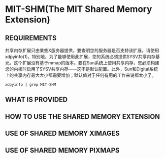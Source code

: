 # MIT-SHM(The MIT Shared Memory Extension)

## REQUIREMENTS

共享内存扩展只由某些X服务器提供。要查明您的服务器是否支持该扩展，请使用xdpyinfo(1)。特别地，为了能够使用此扩展，您的系统必须提供SYSV共享内存基元。这个扩展没有基于mmap的版本。要在Sun系统上使用共享内存，您必须构建您的内核时启用了SYSV共享内存——这不是默认配置。此外，Sun和Digital系统上的共享内存最大大小都需要增加；默认值对于任何有用的工作来说都太小了。

```
xdpyinfo | grep MIT-SHM
```

## WHAT IS PROVIDED

## HOW TO USE THE SHARED MEMORY EXTENSION

## USE OF SHARED MEMORY XIMAGES

## USE OF SHARED MEMORY PIXMAPS